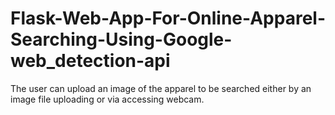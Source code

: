 # Flask-Web-App-For-Online-Apparel-Searching-Using-Google-web_detection-api
The user can upload an image of the apparel to be searched either by an image file uploading or via accessing webcam.
